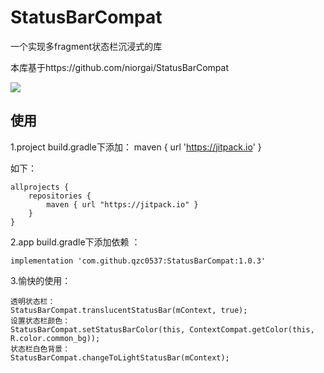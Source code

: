 # StatusBarCompat
一个实现多fragment状态栏沉浸式的库

本库基于https://github.com/niorgai/StatusBarCompat

[![](https://jitpack.io/v/qzc0537/StatusBarCompat.svg)](https://jitpack.io/#qzc0537/StatusBarCompat)


使用
--
1.project build.gradle下添加：
maven { url 'https://jitpack.io' }

如下：

```
allprojects {
    repositories {
        maven { url "https://jitpack.io" }
    }
}
```

2.app build.gradle下添加依赖 ：

```
implementation 'com.github.qzc0537:StatusBarCompat:1.0.3'
```

3.愉快的使用：
```
透明状态栏：
StatusBarCompat.translucentStatusBar(mContext, true);
设置状态栏颜色：
StatusBarCompat.setStatusBarColor(this, ContextCompat.getColor(this, R.color.common_bg));
状态栏白色背景：
StatusBarCompat.changeToLightStatusBar(mContext);

